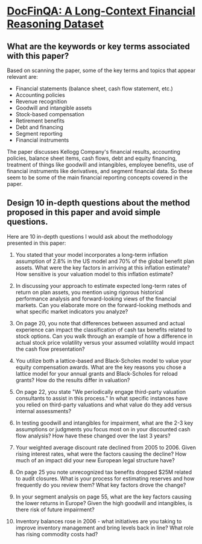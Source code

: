 # [DocFinQA: A Long-Context Financial Reasoning Dataset](https://arxiv.org/abs/2401.06915)

## What are the keywords or key terms associated with this paper?

 Based on scanning the paper, some of the key terms and topics that appear relevant are:

- Financial statements (balance sheet, cash flow statement, etc.)
- Accounting policies 
- Revenue recognition
- Goodwill and intangible assets
- Stock-based compensation
- Retirement benefits
- Debt and financing
- Segment reporting
- Financial instruments

The paper discusses Kellogg Company's financial results, accounting policies, balance sheet items, cash flows, debt and equity financing, treatment of things like goodwill and intangibles, employee benefits, use of financial instruments like derivatives, and segment financial data. So these seem to be some of the main financial reporting concepts covered in the paper.


## Design 10 in-depth questions about the method proposed in this paper and avoid simple questions.

 Here are 10 in-depth questions I would ask about the methodology presented in this paper:

1. You stated that your model incorporates a long-term inflation assumption of 2.8% in the US model and 70% of the global benefit plan assets. What were the key factors in arriving at this inflation estimate? How sensitive is your valuation model to this inflation estimate? 

2. In discussing your approach to estimate expected long-term rates of return on plan assets, you mention using rigorous historical performance analysis and forward-looking views of the financial markets. Can you elaborate more on the forward-looking methods and what specific market indicators you analyze?

3. On page 20, you note that differences between assumed and actual experience can impact the classification of cash tax benefits related to stock options. Can you walk through an example of how a difference in actual stock price volatility versus your assumed volatility would impact the cash flow presentation?

4. You utilize both a lattice-based and Black-Scholes model to value your equity compensation awards. What are the key reasons you chose a lattice model for your annual grants and Black-Scholes for reload grants? How do the results differ in valuation?

5. On page 22, you state "We periodically engage third-party valuation consultants to assist in this process." In what specific instances have you relied on third-party valuations and what value do they add versus internal assessments?  

6. In testing goodwill and intangibles for impairment, what are the 2-3 key assumptions or judgments you focus most on in your discounted cash flow analysis? How have these changed over the last 3 years?

7. Your weighted average discount rate declined from 2005 to 2006. Given rising interest rates, what were the factors causing the decline? How much of an impact did your new European legal structure have?

8. On page 25 you note unrecognized tax benefits dropped $25M related to audit closures. What is your process for estimating reserves and how frequently do you review them? What key factors drove the change?

9. In your segment analysis on page 55, what are the key factors causing the lower returns in Europe? Given the high goodwill and intangibles, is there risk of future impairment?

10. Inventory balances rose in 2006 - what initiatives are you taking to improve inventory management and bring levels back in line? What role has rising commodity costs had?
